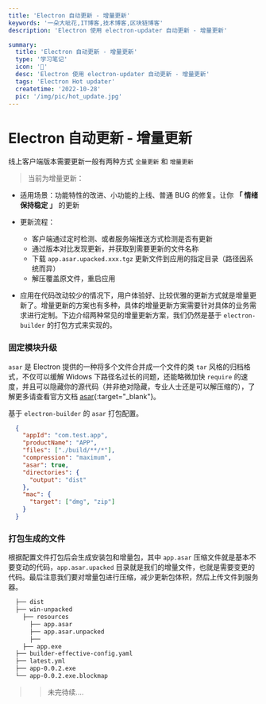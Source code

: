 ```yaml
---
title: 'Electron 自动更新 - 增量更新'
keywords: '一朵大呲花,IT博客,技术博客,区块链博客'
description: 'Electron 使用 electron-updater 自动更新 - 增量更新'

summary:
  title: 'Electron 自动更新 - 增量更新'
  type: '学习笔记'
  icon: '🍑'
  desc: 'Electron 使用 electron-updater 自动更新 - 增量更新'
  tags: 'Electron Hot updater'
  createtime: '2022-10-28'
  pic: '/img/pic/hot_update.jpg'
---
```



# Electron 自动更新 - 增量更新

 线上客户端版本需要更新一般有两种方式 `全量更新` 和 `增量更新`
 > 当前为增量更新：
  - 适用场景：功能特性的改进、小功能的上线、普通 BUG 的修复。让你 **「 情绪保持稳定 」** 的更新
  - 更新流程：
    - 客户端通过定时检测、或者服务端推送方式检测是否有更新
    - 通过版本对比发现更新，并获取到需要更新的文件名称
    - 下载 `app.asar.upacked.xxx.tgz` 更新文件到应用的指定目录（路径因系统而异）
    - 解压覆盖原文件，重启应用


 - 应用在代码改动较少的情况下，用户体验好、比较优雅的更新方式就是增量更新了。增量更新的方案也有多种，具体的增量更新方案需要针对具体的业务需求进行定制。下边介绍两种常见的增量更新方案，我们仍然是基于 `electron-builder` 的打包方式来实现的。


### 固定模块升级
  `asar` 是 Electron 提供的一种将多个文件合并成一个文件的类 `tar` 风格的归档格式，不仅可以缓解 Widows 下路径名过长的问题，还能略微加快 `require` 的速度，并且可以隐藏你的源代码（并非绝对隐藏，专业人士还是可以解压缩的），了解更多请查看官方文档 [asar](https://github.com/electron/asar){:target="_blank"}。

  基于 `electron-builder` 的 `asar` 打包配置。
  ```json
    {
      "appId": "com.test.app",
      "productName": "APP",
      "files": ["./build/**/*"],
      "compression": "maximum",
      "asar": true,
      "directories": {
        "output": "dist"
      },
      "mac": {
        "target": ["dmg", "zip"]
      }
    }
  ```

### 打包生成的文件

  根据配置文件打包后会生成安装包和增量包，其中 `app.asar` 压缩文件就是基本不要变动的代码，`app.asar.upacked` 目录就是我们的增量文件，也就是需要变更的代码。最后注意我们要对增量包进行压缩，减少更新包体积，然后上传文件到服务器。

  ```md
    ├── dist
    ├── win-unpacked
      ├── resources
        ├── app.asar
        ├── app.asar.unpacked
        ├── 
      ├── app.exe
    ├── builder-effective-config.yaml
    ├── latest.yml
    ├── app-0.0.2.exe
    └── app-0.0.2.exe.blockmap
  ```
  >> 未完待续....
